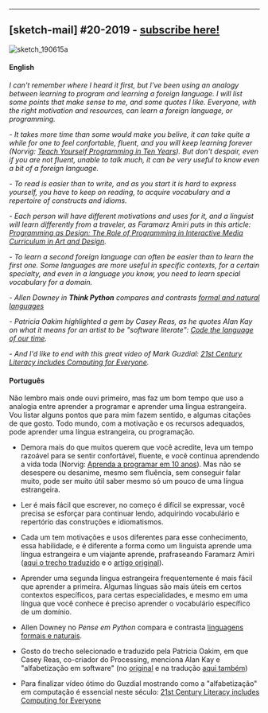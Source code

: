 
---

## [sketch-mail] #20-2019 - [subscribe here!](/sketch-mail)

![sketch_190615a](https://raw.githubusercontent.com/villares/sketch-a-day/master/2019/sketch_190615a/sketch_190615a.gif)

#### English

*I can't remember where I heard it first, but I've been using an analogy between learning to program and learning a foreign language. I will list some points that make sense to me, and some quotes I like. Everyone, with the right motivation and resources, can learn a foreign language, or programming.*

*- It takes more time than some would make you belive, it can take quite a while for one to feel confortable, fluent, and you will keep learning forever (Norvig: [Teach Yourself Programming in Ten Years](https://www.norvig.com/21-days.html)). But don't despair, even if you are not fluent, unable to talk much, it can be very useful to know even a bit of a foreign language.*

*- To read is easier than to write, and as you start it is hard to express yourself, you have to keep on reading, to acquire vocabulary and a repertoire of constructs and idioms.*

*- Each person will have different motivations and uses for it, and a linguist will learn differently from a traveler, as Faramarz Amiri puts in this article: [Programming as Design: The Role of Programming in Interactive Media Curriculum in Art and Design](https://www.researchgate.net/publication/229702295_Programming_as_Design_The_Role_of_Programming_in_Interactive_Media_Curriculum_in_Art_and_Design).*

*- To learn a second foreign language can often be easier than to learn the first one. Some languages are more useful in specific contexts, for a certain specialty, and even in a language you know, you need to learn special vocabulary for a domain.*

*- Allen Downey in **Think Python** compares and contrasts [formal and natural languages](http://greenteapress.com/thinkpython2/html/thinkpython2002.html#sec11)*

*- Patricia Oakim highlighted a gem by Casey Reas, as he quotes Alan Kay on what it means for an artist to be "software literate": [Code the language of our time](http://90.146.8.18/en/archives/festival_archive/festival_catalogs/festival_artikel.asp?iProjectID=12322).*

*- And I'd like to end with this great video of Mark Guzdial: [21st Century Literacy includes Computing for Everyone](http://youtu.be/mGc6clf_Wt4).*

#### Português

Não lembro mais onde ouvi primeiro, mas faz um bom tempo que uso a analogia entre aprender a programar e aprender uma língua estrangeira. Vou listar alguns pontos que para mim fazem sentido, e algumas citações de que gosto. Todo mundo, com a motivação e os recursos adequados, pode aprender uma língua estrangeira, ou programação.

- Demora mais do que muitos querem que você acredite, leva um tempo razoável para se sentir confortável, fluente, e você continua aprendendo a vida toda (Norvig: [Aprenda a programar em 10 anos](https://www.norvig.com/21-days.html)). Mas não se desespere ou desanime, mesmo sem fluência, sem conseguir falar muito, pode ser muito útil saber mesmo só um pouco de uma língua estrangeira.

- Ler é mais fácil que escrever, no começo é difícil se expressar, você precisa se esforçar para continuar lendo, adquirindo vocabulário e repertório das construções e idiomatismos.

- Cada um tem motivações e usos diferentes para esse conhecimento, essa habilidade, e é diferente a forma como um linguista aprende uma língua estrangeira e um viajante aprende, prafraseando Faramarz Amiri ([aqui o trecho traduzido](http://abav.lugaralgum.com/mestrado/citacoes) e o [artigo original](https://www.researchgate.net/publication/229702295_Programming_as_Design_The_Role_of_Programming_in_Interactive_Media_Curriculum_in_Art_and_Design)).

- Aprender uma segunda língua estrangeira frequentemente é mais fácil que aprender a primeira. Algumas línguas são mais úteis em certos contextos específicos, para certas especialidades, e mesmo em uma língua que você conhece é preciso aprender o vocabulário específico de um domínio.

- Allen Downey no *Pense em Python* compara e contrasta [linguagens formais e naturais](https://penseallen.github.io/PensePython2e/01-jornada.html#16---linguagens-formais-e-naturais).

- Gosto do trecho selecionado e traduzido pela Patricia Oakim, em que Casey Reas, co-criador do Processing, menciona Alan Kay e "alfabetização em software" (no [original](http://90.146.8.18/en/archives/festival_archive/festival_catalogs/festival_artikel.asp?iProjectID=12322) e na tradução [aqui também](http://abav.lugaralgum.com/mestrado/citacoes))

- Para finalizar vídeo ótimo do Guzdial mostrando como a "alfabetização" em computação é essencial neste século: [21st Century Literacy includes Computing for Everyone](http://youtu.be/mGc6clf_Wt4)
